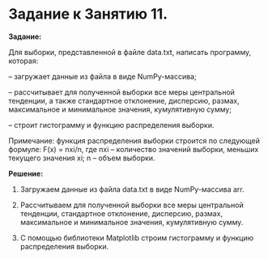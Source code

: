 # Задание к Занятию 11.

**Задание:**

Для выборки, представленной в файле data.txt, написать программу, которая:

– загружает данные из файла в виде NumPy-массива;

– рассчитывает для полученной выборки все меры центральной тенденции, а также стандартное отклонение, дисперсию, размах, максимальное и минимальное значения, кумулятивную сумму;

– строит гистограмму и функцию распределения выборки.

Примечание: функция распределения выборки строится по следующей формуле: F(x) = nxi/n, где nxi – количество значений выборки, меньших текущего значения xi; n – объем выборки. 


**Решение:**

1. Загружаем данные из файла data.txt в виде NumPy-массива arr.

2. Рассчитываем для полученной выборки все меры центральной тенденции, стандартное отклонение, дисперсию, размах, максимальное и минимальное значения, кумулятивную сумму.

3. С помощью библиотеки Matplotlib строим гистограмму и функцию распределения выборки.


